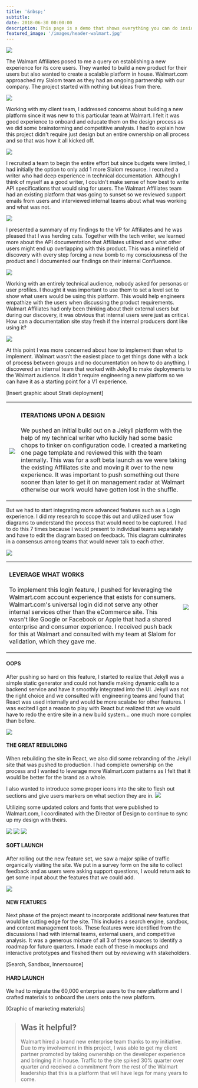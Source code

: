 ```yaml
---
title: '&nbsp;'
subtitle: 
date: 2018-06-30 00:00:00
description: This page is a demo that shows everything you can do inside portfolio and blog posts.
featured_image: '/images/header-walmart.jpg'
---
```


<img src="../images/story-poster-walmart.png">

The Walmart Affiliates posed to me a query on establishing a new experience for its core users. They wanted to build a new product for their users but also wanted to create a scalable platform in house. Walmart.com approached my Slalom team as they had an ongoing partnership with our company. The project started with nothing but ideas from there.

<img src="../images/story-walmart-1.png">

Working with my client team, I addressed concerns about building a new platform since it was new to this particular team at Walmart. I felt it was good experience to onboard and educate them on the design process as we did some brainstorming and competitive analysis. I had to explain how this project didn't require just design but an entire ownership on all process and so that was how it all kicked off. 

<img src="../images/story-walmart-2.png">

I recruited a team to begin the entire effort but since budgets were limited, I had initially the option to only add 1 more Slalom resource. I recruited a writer who had deep experience in technical documentation. Although I think of myself as a good writer, I couldn't make sense of how best to write API specifications that would sing for users. The Walmart Affiliates team had an existing platform that was going to sunset so we reviewed support emails from users and interviewed internal teams about what was working and what was not.

<img src="../images/story-walmart-3.png">

I presented a summary of my findings to the VP for Affiliates and he was pleased that I was herding cats. Together with the tech writer, we learned more about the API documentation that Affiliates utilized and what other users might end up overlapping with this product. This was a minefield of discovery with every step forcing a new bomb to my consciousness of the product and I documented our findings on their internal Confluence. 

<img src="../images/story-walmart-4.png">

Working with an entirely technical audience, nobody asked for personas or user profiles. I thought it was important to use them to set a level set to show what users would be using this platform. This would help engineers empathize with the users when discussing the product requirements. Walmart Affiliates had only been thinking about their external users but during our discovery, it was obvious that internal users were just as critical. How can a documentation site stay fresh if the internal producers dont like using it?

<img src="../images/story-walmart-6.png">

At this point I was more concerned about how to implement than what to implement. Walmart wasn’t the easiest place to get things done with a lack of process between groups and no documentation on how to do anything. I discovered an internal team that worked with Jekyll to make deployments to the Walmart audience. It didn't require engineering a new platform so we can have it as a starting point for a V1 experience.

[Insert graphic about Strati deployment]


<table>
<tr>

<td class="half">
<img src="../images/story-walmart-9.png">
</td>
<td>
<h4>ITERATIONS UPON A DESIGN</h4>
<p>We pushed an initial build out on a Jekyll platform with the help of my technical writer who luckily had some basic chops to tinker on configuration code. I created a marketing one page template and reviewed this with the team internally. This was for a soft beta launch as we were taking the existing Affiliates site and moving it over to the new experience. It was important to push something out there sooner than later to get it on management radar at Walmart otherwise our work would have gotten lost in the shuffle.</p>
</td>

</tr>
</table>

But we had to start integrating more advanced features such as a Login experience. I did my research to scope this out and utilized user flow diagrams to understand the process that would need to be captured. I had to do this 7 times because I would present to individual teams separately and have to edit the diagram based on feedback. This diagram culminates in a consensus among teams that would never talk to each other.

<img src="../images/story-walmart-8.png">





<table>
<tr>

<td>
<h4>LEVERAGE WHAT WORKS</h4>
<p>To implement this login feature, I pushed for leveraging the Walmart.com account experience that exists for consumers. Walmart.com's universal login did not serve any other internal services other than the eCommerce site. This wasn't like Google or Facebook or Apple that had a shared enterprise and consumer experience. I received push back for this at Walmart and consulted with my team at Slalom for validation, which they gave me.</p>
</td>
<td class="third">
<img src="../images/story-walmart-11.png">
</td>

</tr>
</table>

#### OOPS

After pushing so hard on this feature, I started to realize that Jekyll was a simple static generator and could not handle making dynamic calls to a backend service and have it smoothly integrated into the UI. Jekyll was not the right choice and we consulted with engineering teams and found that React was used internally and would be more scalabe for other features. I was excited I got a reason to play with React but realized that we would have to redo the entire site in a new build system... one much more complex than before.

<img src="../images/story-walmart-13.png">

#### THE GREAT REBUILDING

When rebuilding the site in React, we also did some rebranding of the Jekyll site that was pushed to production. I had complete ownership on the process and I wanted to leverage more Walmart.com patterns as I felt that it would be better for the brand as a whole.

I also wanted to introduce some proper icons into the site to flesh out sections and give users markers on what section they are in.
<img src="../images/story-walmart-x8.png">

Utilizing some updated colors and fonts that were published to Walmart.com, I coordinated with the Director of Design to continue to sync up my design with theirs.

<div class="gallery" data-columns="1">
<img src="../images/story-walmart-14a.png">
<img src="../images/story-walmart-14b.png">
<img src="../images/story-walmart-14c.png">
</div>

#### SOFT LAUNCH

After rolling out the new feature set, we saw a major spike of traffic organically visiting the site. We put in a survey form on the site to collect feedback and as users were asking support questions, I would return ask to get some input about the features that we could add.

<img src="../images/story-walmart-15.png">

#### NEW FEATURES

Next phase of the project meant to incorporate additional new features that would be cutting edge for the site. This includes a search engine, sandbox, and content management tools. These features were identified from the discussions I had with internal teams, external users, and competitive analysis. It was a generous mixture of all 3 of these sources to identify a roadmap for future quarters. I made each of these in mockups and interactive prototypes and fleshed them out by reviewing with stakeholders.

[Search, Sandbox, Innersource]

#### HARD LAUNCH

We had to migrate the 60,000 enterprise users to the new platform and I crafted materials to onboard the users onto the new platform. 

[Graphic of marketing materials]



> <h2>Was it helpful?</h2> Walmart hired a brand new enterprise team thanks to my initiative. Due to my involvement in this project, I was able to get my client partner promoted by taking ownership on the developer experience and bringing it in house. Traffic to the site spiked 30% quarter over quarter and received a commitment from the rest of the Walmart leadership that this is a platform that will have legs for many years to come.